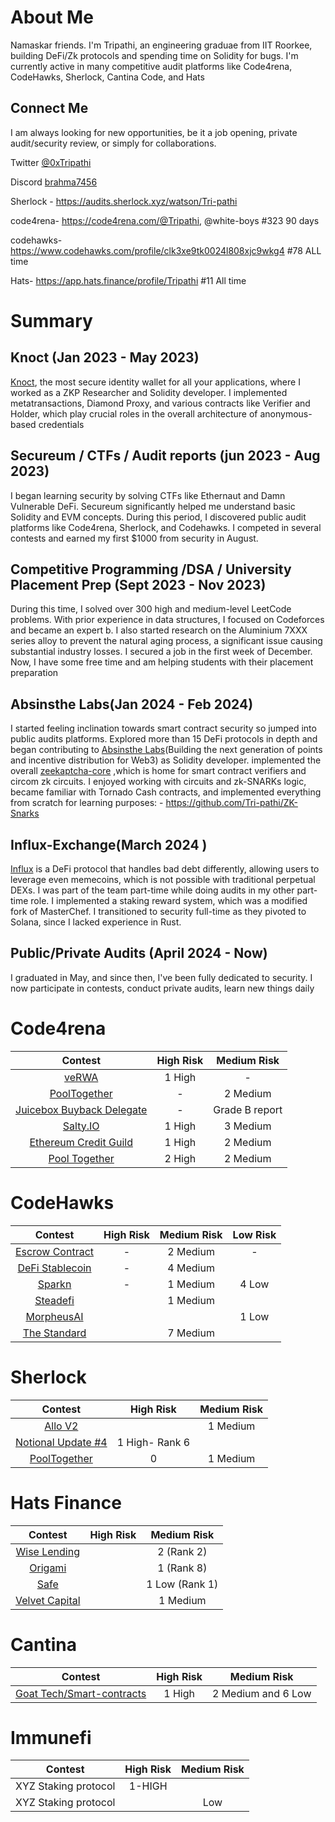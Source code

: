 # About Me

Namaskar friends. I'm Tripathi, an engineering graduae from IIT Roorkee, building DeFi/Zk protocols and spending time on Solidity for bugs. I'm currently active in many competitive audit platforms like Code4rena, CodeHawks, Sherlock, Cantina Code, and Hats

## Connect Me


I am always looking for new opportunities, be it a job opening, private audit/security review, or simply for collaborations. 

Twitter  [@0xTripathi](https://twitter.com/0xTripathi)

Discord [brahma7456]()

Sherlock - https://audits.sherlock.xyz/watson/Tri-pathi 

code4rena- https://code4rena.com/@Tripathi, @white-boys #323 90 days

codehawks- https://www.codehawks.com/profile/clk3xe9tk0024l808xjc9wkg4 #78 ALL time

Hats- https://app.hats.finance/profile/Tripathi  #11 All time


# Summary

## Knoct (Jan 2023 - May 2023)

[Knoct](https://www.knoct.in/), the most secure identity wallet for all your applications, where I worked as a ZKP Researcher and Solidity developer. I implemented metatransactions, Diamond Proxy, and various contracts like Verifier and Holder, which play crucial roles in the overall architecture of anonymous-based credentials

## Secureum / CTFs / Audit reports (jun 2023 - Aug 2023)

I began learning security by solving CTFs like Ethernaut and Damn Vulnerable DeFi. Secureum significantly helped me understand basic Solidity and EVM concepts. During this period, I discovered public audit platforms like Code4rena, Sherlock, and Codehawks. I competed in several contests and earned my first $1000 from security in August.

## Competitive Programming /DSA / University Placement Prep (Sept 2023 - Nov 2023)

During this time, I solved over 300 high and medium-level LeetCode problems. With prior experience in data structures, I focused on Codeforces and became an expert b. I also started research on the Aluminium 7XXX series alloy to prevent the natural aging process, a significant issue causing substantial industry losses. I secured a job in the first week of December. Now, I have some free time and am helping students with their placement preparation

## Absinsthe Labs(Jan 2024 - Feb 2024)

I started feeling inclination towards smart contract security so jumped into public audits platforms. Explored more than 15 DeFi protocols in depth and began contributing to [Absinsthe Labs](https://x.com/absinthe_labs?ref_src=twsrc%5Egoogle%7Ctwcamp%5Eserp%7Ctwgr%5Eauthor)(Building the next generation of points and incentive distribution for Web3) as Solidity developer. implemented the overall [zeekaptcha-core](https://github.com/AbsintheLabs/zeekaptcha-core) ,which is home for smart contract verifiers and circom zk circuits. I enjoyed working with circuits and zk-SNARKs logic, became familiar with Tornado Cash contracts, and implemented everything from scratch for learning purposes: - https://github.com/Tri-pathi/ZK-Snarks

## Influx-Exchange(March 2024 )

[Influx](https://docs.influx.exchange/) is a DeFi protocol that handles bad debt differently, allowing users to leverage even memecoins, which is not possible with traditional perpetual DEXs. I was part of the team part-time while doing audits in my other part-time role. I implemented a staking reward system, which was a modified fork of MasterChef. I transitioned to security full-time as they pivoted to Solana, since I lacked experience in Rust.

## Public/Private Audits (April 2024 - Now)

I graduated in May, and since then, I've been fully dedicated to security. I now participate in contests, conduct private audits, learn new things daily





# Code4rena

| Contest | High Risk | Medium Risk 
|:--:|:--:|:--:|
| [veRWA](https://code4rena.com/audits/2023-08-verwa) | 1 High | - |
| [PoolTogether](https://code4rena.com/audits/2023-07-pooltogether) | - | 2 Medium |
| [Juicebox Buyback Delegate](https://code4rena.com/audits/2023-05-juicebox-buyback-delegate) | - | Grade B report | 
| [Salty.IO](https://code4rena.com/audits/2024-01-saltyio#top) | 1 High | 3 Medium | 
| [Ethereum Credit Guild](https://code4rena.com/audits/2023-12-ethereum-credit-guild#top) | 1 High | 2 Medium |
| [Pool Together](https://code4rena.com/audits/2024-03-pooltogether#top) | 2 High | 2 Medium | 



# CodeHawks

| Contest | High Risk | Medium Risk | Low Risk |
|:--:|:--:|:--:|:--:|
| [Escrow Contract](https://www.codehawks.com/contests/cljyfxlc40003jq082s0wemya) | - | 2 Medium | -| 
| [DeFi Stablecoin](https://www.codehawks.com/contests/cljx3b9390009liqwuedkn0m0) | - | 4 Medium |
| [Sparkn](https://www.codehawks.com/contests/cllcnja1h0001lc08z7w0orxx) | - | 1 Medium | 4 Low
| [Steadefi](https://www.codehawks.com/contests/clo38mm260001la08daw5cbuf) |  | 1 Medium | 
| [MorpheusAI](https://www.codehawks.com/contests/clrzgrole0007xtsq0gfdw8if) |  |  | 1 Low
| [The Standard](https://www.codehawks.com/contests/clql6lvyu0001mnje1xpqcuvl) |  | 7 Medium |  | 

# Sherlock

| Contest | High Risk | Medium Risk 
|:--:|:--:|:--:|
| [Allo V2](https://audits.sherlock.xyz/contests/109) |  | 1 Medium |
| [Notional Update #4](https://audits.sherlock.xyz/contests/119) | 1 High- Rank 6  |  | 
| [PoolTogether](https://audits.sherlock.xyz/contests/225)| 0 | 1 Medium

# Hats Finance

| Contest | High Risk | Medium Risk 
|:--:|:--:|:--:|
| [Wise Lending](https://app.hats.finance/audit-competitions/wise-lending-0xa2ca45d6e249641e595d50d1d9c69c9e3cd22573/leaderboard) |  |  2  (Rank 2)
| [Origami](https://app.hats.finance/audit-competitions/origami-0x998f1b716a5022be026ca6b919c0ddf45ca31abd/leaderboard) |  | 1 (Rank 8) |
| [Safe](https://app.hats.finance/audit-competitions/safe-0x2909fdefd24a1ced675cb1444918fa766d76bdac/rewards) |   | 1 Low (Rank 1)
| [Velvet Capital](https://app.hats.finance/audit-competitions/velvet-capital-0x0bb0c08fd9eeaf190064f4c66f11d18182961f77/rewards)  | | 1 Medium

# Cantina

| Contest | High Risk | Medium Risk 
|:--:|:--:|:--:|
|[Goat Tech/Smart-contracts](https://cantina.xyz/u/Tripathi) | 1 High | 2 Medium and 6 Low

# Immunefi

| Contest | High Risk | Medium Risk 
|:--:|:--:|:--:|
|XYZ Staking protocol| 1-HIGH |   |
|XYZ Staking protocol|     | Low
